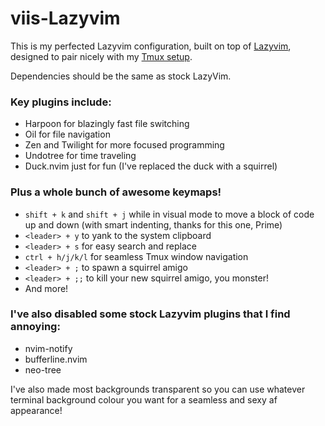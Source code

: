# viis-Lazyvim

This is my perfected Lazyvim configuration, built on top of [Lazyvim](https://www.lazyvim.org/), designed to pair nicely with my [Tmux setup](https://github.com/JackDerksen/tmux). 

Dependencies should be the same as stock LazyVim.

### Key plugins include:
 - Harpoon for blazingly fast file switching
 - Oil for file navigation
 - Zen and Twilight for more focused programming
 - Undotree for time traveling
 - Duck.nvim just for fun (I've replaced the duck with a squirrel)

### Plus a whole bunch of awesome keymaps!
 - `shift + k` and `shift + j` while in visual mode to move a block of code up and down (with smart indenting, thanks for this one, Prime)
 - `<leader> + y` to yank to the system clipboard
 - `<leader> + s` for easy search and replace
 - `ctrl + h/j/k/l` for seamless Tmux window navigation
 - `<leader> + ;` to spawn a squirrel amigo
 - `<leader> + ;;` to kill your new squirrel amigo, you monster!
 - And more!

### I've also disabled some stock Lazyvim plugins that I find annoying:
- nvim-notify
- bufferline.nvim
- neo-tree

I've also made most backgrounds transparent so you can use whatever terminal background colour you want for a seamless and sexy af appearance!
